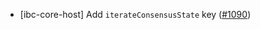 - [ibc-core-host] Add `iterateConsensusState` key
  ([\#1090](https://github.com/cosmos/ibc-rs/issues/1090))
